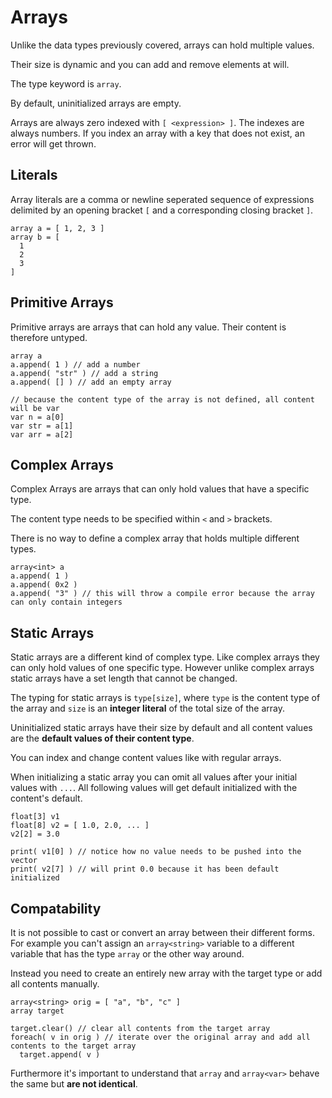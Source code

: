 # Arrays

Unlike the data types previously covered, arrays can hold multiple values.

Their size is dynamic and you can add and remove elements at will.

The type keyword is `array`.

By default, uninitialized arrays are empty.

Arrays are always zero indexed with `[ <expression> ]`. The indexes are always numbers. If you index an array with a key that does not exist, an error will get thrown.

## Literals

Array literals are a comma or newline seperated sequence of expressions delimited by an opening bracket `[` and a corresponding closing bracket `]`.

```squirrel
array a = [ 1, 2, 3 ]
array b = [
  1
  2
  3
]
```

## Primitive Arrays

Primitive arrays are arrays that can hold any value. Their content is therefore untyped.

```squirrel
array a
a.append( 1 ) // add a number
a.append( "str" ) // add a string
a.append( [] ) // add an empty array

// because the content type of the array is not defined, all content will be var
var n = a[0]
var str = a[1]
var arr = a[2]
```

## Complex Arrays

Complex Arrays are arrays that can only hold values that have a specific type.

The content type needs to be specified within `<` and `>` brackets.

There is no way to define a complex array that holds multiple different types.

```squirrel
array<int> a
a.append( 1 )
a.append( 0x2 )
a.append( "3" ) // this will throw a compile error because the array can only contain integers
```

## Static Arrays

Static arrays are a different kind of complex type. Like complex arrays they can only hold values of one specific type. However unlike complex arrays static arrays have a set length that cannot be changed.

The typing for static arrays is `type[size]`, where `type` is the content type of the array and `size` is an **integer literal** of the total size of the array.

Uninitialized static arrays have their size by default and all content values are the **default values of their content type**.

You can index and change content values like with regular arrays.

When initializing a static array you can omit all values after your initial values with `...`. All following values will get default initialized with the content's default.

```squirrel
float[3] v1
float[8] v2 = [ 1.0, 2.0, ... ]
v2[2] = 3.0

print( v1[0] ) // notice how no value needs to be pushed into the vector
print( v2[7] ) // will print 0.0 because it has been default initialized
```

## Compatability

It is not possible to cast or convert an array between their different forms. For example you can't assign an `array<string>` variable to a different variable that has the type `array` or the other way around.

Instead you need to create an entirely new array with the target type or add all contents manually.

```squirrel
array<string> orig = [ "a", "b", "c" ]
array target

target.clear() // clear all contents from the target array
foreach( v in orig ) // iterate over the original array and add all contents to the target array
  target.append( v )
```

Furthermore it's important to understand that `array` and `array<var>` behave the same but **are not identical**.
